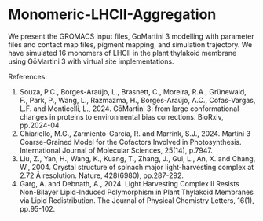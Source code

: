 # Monomeric-LHCII-Aggregation
We present the GROMACS input files, GoMartini 3 modelling with parameter files and contact map files, pigment mapping, and simulation trajectory.
We have simulated 16 monomers of LHCII in the plant thylakoid membrane using GōMartini 3 with virtual site implementations.

References: 
1. Souza, P.C., Borges-Araújo, L., Brasnett, C., Moreira, R.A., Grünewald, F., Park, P., Wang, L., Razmazma, H., Borges-Araújo, A.C., Cofas-Vargas, L.F. and Monticelli, L., 2024. GōMartini 3: from large conformational changes in proteins to environmental bias corrections. BioRxiv, pp.2024-04.
2. Chiariello, M.G., Zarmiento-Garcia, R. and Marrink, S.J., 2024. Martini 3 Coarse-Grained Model for the Cofactors Involved in Photosynthesis. International Journal of Molecular Sciences, 25(14), p.7947.
3. Liu, Z., Yan, H., Wang, K., Kuang, T., Zhang, J., Gui, L., An, X. and Chang, W., 2004. Crystal structure of spinach major light-harvesting complex at 2.72 Å resolution. Nature, 428(6980), pp.287-292.
4. Garg, A. and Debnath, A., 2024. Light Harvesting Complex II Resists Non-Bilayer Lipid-Induced Polymorphism in Plant Thylakoid Membranes via Lipid Redistribution. The Journal of Physical Chemistry Letters, 16(1), pp.95-102.

